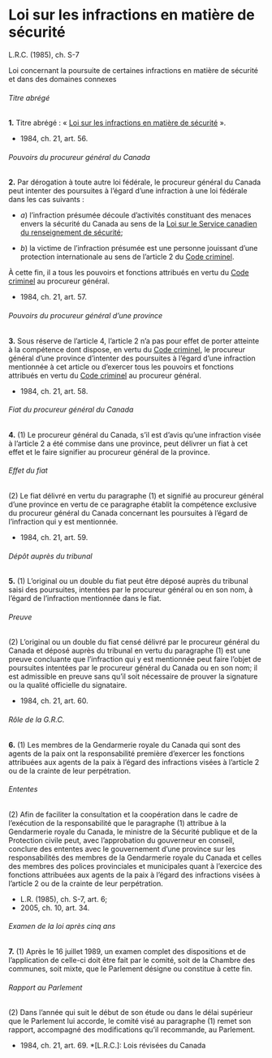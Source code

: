 # Loi sur les infractions en matière de sécurité

L.R.C. (1985), ch. S-7

Loi concernant la poursuite de certaines infractions en matière de sécurité et dans des domaines connexes

###### Titre abrégé

**1.** Titre abrégé : « [Loi sur les infractions en matière de sécurité](/canada/fra/lois/S/S-7.md) ».

  * 1984, ch. 21, art. 56.

###### Pouvoirs du procureur général du Canada

**2.** Par dérogation à toute autre loi fédérale, le procureur général du Canada peut intenter des poursuites à l’égard d’une infraction à une loi fédérale dans les cas suivants :

  * _a_) l’infraction présumée découle d’activités constituant des menaces envers la sécurité du Canada au sens de la [Loi sur le Service canadien du renseignement de sécurité](/canada/fra/lois/C/C-23.md);

  * _b_) la victime de l’infraction présumée est une personne jouissant d’une protection internationale au sens de l’article 2 du [Code criminel](/canada/fra/lois/C/C-46.md).

À cette fin, il a tous les pouvoirs et fonctions attribués en vertu du [Code criminel](/canada/fra/lois/C/C-46.md) au procureur général.

  * 1984, ch. 21, art. 57.

###### Pouvoirs du procureur général d’une province

**3.** Sous réserve de l’article 4, l’article 2 n’a pas pour effet de porter atteinte à la compétence dont dispose, en vertu du [Code criminel](/canada/fra/lois/C/C-46.md), le procureur général d’une province d’intenter des poursuites à l’égard d’une infraction mentionnée à cet article ou d’exercer tous les pouvoirs et fonctions attribués en vertu du [Code criminel](/canada/fra/lois/C/C-46.md) au procureur général.

  * 1984, ch. 21, art. 58.

###### Fiat du procureur général du Canada

**4.** (1) Le procureur général du Canada, s’il est d’avis qu’une infraction visée à l’article 2 a été commise dans une province, peut délivrer un fiat à cet effet et le faire signifier au procureur général de la province.

###### Effet du fiat

(2) Le fiat délivré en vertu du paragraphe (1) et signifié au procureur général d’une province en vertu de ce paragraphe établit la compétence exclusive du procureur général du Canada concernant les poursuites à l’égard de l’infraction qui y est mentionnée.

  * 1984, ch. 21, art. 59.

###### Dépôt auprès du tribunal

**5.** (1) L’original ou un double du fiat peut être déposé auprès du tribunal saisi des poursuites, intentées par le procureur général ou en son nom, à l’égard de l’infraction mentionnée dans le fiat.

###### Preuve

(2) L’original ou un double du fiat censé délivré par le procureur général du Canada et déposé auprès du tribunal en vertu du paragraphe (1) est une preuve concluante que l’infraction qui y est mentionnée peut faire l’objet de poursuites intentées par le procureur général du Canada ou en son nom; il est admissible en preuve sans qu’il soit nécessaire de prouver la signature ou la qualité officielle du signataire.

  * 1984, ch. 21, art. 60.

###### Rôle de la G.R.C.

**6.** (1) Les membres de la Gendarmerie royale du Canada qui sont des agents de la paix ont la responsabilité première d’exercer les fonctions attribuées aux agents de la paix à l’égard des infractions visées à l’article 2 ou de la crainte de leur perpétration.

###### Ententes

(2) Afin de faciliter la consultation et la coopération dans le cadre de l’exécution de la responsabilité que le paragraphe (1) attribue à la Gendarmerie royale du Canada, le ministre de la Sécurité publique et de la Protection civile peut, avec l’approbation du gouverneur en conseil, conclure des ententes avec le gouvernement d’une province sur les responsabilités des membres de la Gendarmerie royale du Canada et celles des membres des polices provinciales et municipales quant à l’exercice des fonctions attribuées aux agents de la paix à l’égard des infractions visées à l’article 2 ou de la crainte de leur perpétration.

  * L.R. (1985), ch. S-7, art. 6;
  * 2005, ch. 10, art. 34.

###### Examen de la loi après cinq ans

**7.** (1) Après le 16 juillet 1989, un examen complet des dispositions et de l’application de celle-ci doit être fait par le comité, soit de la Chambre des communes, soit mixte, que le Parlement désigne ou constitue à cette fin.

###### Rapport au Parlement

(2) Dans l’année qui suit le début de son étude ou dans le délai supérieur que le Parlement lui accorde, le comité visé au paragraphe (1) remet son rapport, accompagné des modifications qu’il recommande, au Parlement.

  * 1984, ch. 21, art. 69.
  *[L.R.C.]: Lois révisées du Canada
